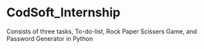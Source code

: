 # CodSoft_Internship
Consists of three tasks, To-do-list, Rock Paper Scissers Game, and Password Generator in Python
